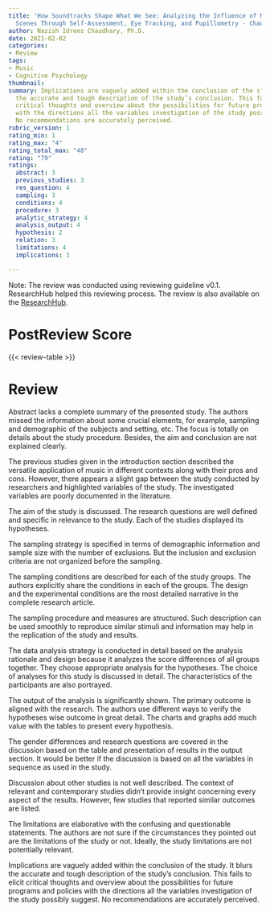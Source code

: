 ```yaml
---
title: 'How Soundtracks Shape What We See: Analyzing the Influence of Music on Visual
  Scenes Through Self-Assessment, Eye Tracking, and Pupillometry - Chaundhary'
author: Nazish Idrees Chaudhary, Ph.D.
date: 2021-02-02
categories:
- Review
tags:
- Music
- Cognitive Psychology
thumbnail:
summary: Implications are vaguely added within the conclusion of the study. It blurs
  the accurate and tough description of the study’s conclusion. This fails to elicit
  critical thoughts and overview about the possibilities for future programs and policies
  with the directions all the variables investigation of the study possibly suggest.
  No recommendations are accurately perceived.
rubric_version: 1
rating_min: 1
rating_max: "4"
rating_total_max: "48"
rating: "79"
ratings:
  abstract: 3
  previous_studies: 3
  res_question: 4
  sampling: 3
  conditions: 4
  procedure: 3
  analytic_strategy: 4
  analysis_output: 4
  hypothesis: 2
  relation: 3
  limitations: 4
  implications: 3

---
```

Note: The review was conducted using reviewing guideline v0.1. ResearchHub helped this reviewing process. The review is also available on the [ResearchHub](https://www.researchhub.com/paper/874558/how-soundtracks-shape-what-we-see-analyzing-the-influence-of-music-on-visual-scenes-through-self-assessment-eye-tracking-and-pupillometry).

# PostReview Score

{{< review-table >}}

# Review

Abstract lacks a complete summary of the presented study. The authors missed the information about some crucial elements, for example, sampling and demographic of the subjects and setting, etc. The focus is totally on details about the study procedure. Besides, the aim and conclusion are not explained clearly.

The previous studies given in the introduction section described the versatile application of music in different contexts along with their pros and cons. However, there appears a slight gap between the study conducted by researchers and highlighted variables of the study. The investigated variables are poorly documented in the literature.

The aim of the study is discussed. The research questions are well defined and specific in relevance to the study. Each of the studies displayed its hypotheses.

The sampling strategy is specified in terms of demographic information and sample size with the number of exclusions. But the inclusion and exclusion criteria are not organized before the sampling.

The sampling conditions are described for each of the study groups. The authors explicitly share the conditions in each of the groups. The design and the experimental conditions are the most detailed narrative in the complete research article.

The sampling procedure and measures are structured. Such description can be used smoothly to reproduce similar stimuli and information may help in the replication of the study and results.

The data analysis strategy is conducted in detail based on the analysis rationale and design because it analyzes the score differences of all groups together. They choose appropriate analysis for the hypotheses. The choice of analyses for this study is discussed in detail. The characteristics of the participants are also portrayed.

The output of the analysis is significantly shown. The primary outcome is aligned with the research. The authors use different ways to verify the hypotheses wise outcome in great detail. The charts and graphs add much value with the tables to present every hypothesis.

The gender differences and research questions are covered in the discussion based on the table and presentation of results in the output section. It would be better if the discussion is based on all the variables in sequence as used in the study.

Discussion about other studies is not well described. The context of relevant and contemporary studies didn’t provide insight concerning every aspect of the results. However, few studies that reported similar outcomes are listed.

The limitations are elaborative with the confusing and questionable statements. The authors are not sure if the circumstances they pointed out are the limitations of the study or not. Ideally, the study limitations are not potentially relevant.

Implications are vaguely added within the conclusion of the study. It blurs the accurate and tough description of the study’s conclusion. This fails to elicit critical thoughts and overview about the possibilities for future programs and policies with the directions all the variables investigation of the study possibly suggest. No recommendations are accurately perceived.
